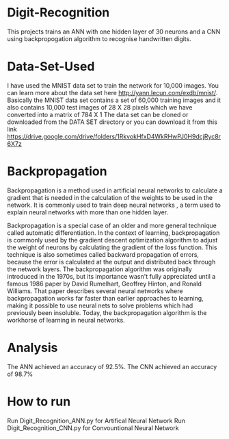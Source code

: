 # Digit-Recognition
  This projects trains an ANN with one hidden layer of 30 neurons and a CNN using backpropogation algorithm to recognise handwritten digits.

# Data-Set-Used
  I have used the MNIST data set to train the network for 10,000 images.
  You can learn more about the data set here http://yann.lecun.com/exdb/mnist/.
  Basically the MNIST data set contains a set of 60,000 training images and it also contains 10,000 test images of 28 X 28 pixels which we     have converted into a matrix of 784 X 1
  The data set can be cloned or downloaded from the DATA SET directory or you can download it from this link           https://drive.google.com/drive/folders/1RkvokHfxD4WkRHwPJ0H9dcjRyc8r6X7z
  
# Backpropagation
  Backpropagation is a method used in artificial neural networks to calculate a gradient that is needed in the calculation of the weights to be used in the network. 
  It is commonly used to train deep neural networks , a term used to explain neural networks with more than one hidden layer.

  Backpropagation is a special case of an older and more general technique called automatic differentiation. In the context of learning, backpropagation is commonly used by the gradient descent optimization algorithm to adjust the weight of neurons by calculating the gradient of the loss function. This technique is also sometimes called backward propagation of errors, because the error is calculated at the output and distributed back through the network layers.
  The backpropagation algorithm was originally introduced in the 1970s, but its importance wasn't fully appreciated until a famous 1986 paper by David Rumelhart, Geoffrey Hinton, and Ronald Williams. That paper describes several neural networks where backpropagation works far faster than earlier approaches to learning, making it possible to use neural nets to solve problems which had previously been insoluble. Today, the backpropagation algorithm is the workhorse of learning in neural networks.
  
  
# Analysis
  The ANN achieved an accuracy of 92.5%.
  The CNN achieved an accuracy of 98.7%
  
# How to run
  Run Digit_Recognition_ANN.py for Artifical Neural Network
  Run Digit_Recognition_CNN.py for Convountional Neural Network
  
  
 
